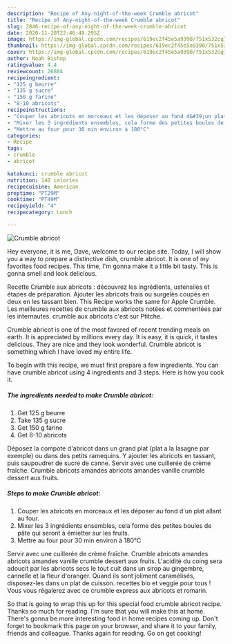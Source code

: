 ```yaml
---
description: "Recipe of Any-night-of-the-week Crumble abricot"
title: "Recipe of Any-night-of-the-week Crumble abricot"
slug: 2846-recipe-of-any-night-of-the-week-crumble-abricot
date: 2020-11-20T22:46:49.295Z
image: https://img-global.cpcdn.com/recipes/619ec2f45e5a9390/751x532cq70/crumble-abricot-photo-principale-de-la-recette.jpg
thumbnail: https://img-global.cpcdn.com/recipes/619ec2f45e5a9390/751x532cq70/crumble-abricot-photo-principale-de-la-recette.jpg
cover: https://img-global.cpcdn.com/recipes/619ec2f45e5a9390/751x532cq70/crumble-abricot-photo-principale-de-la-recette.jpg
author: Noah Bishop
ratingvalue: 4.4
reviewcount: 26884
recipeingredient:
- "125 g beurre"
- "135 g sucre"
- "150 g farine"
- "8-10 abricots"
recipeinstructions:
- "Couper les abricots en morceaux et les déposer au fond d&#39;un plat allant au four."
- "Mixer les 3 ingrédients ensembles, cela forme des petites boules de pâte qui seront à émietter sur les fruits."
- "Mettre au four pour 30 min environ à 180°C"
categories:
- Recipe
tags:
- crumble
- abricot

katakunci: crumble abricot 
nutrition: 148 calories
recipecuisine: American
preptime: "PT29M"
cooktime: "PT49M"
recipeyield: "4"
recipecategory: Lunch

---
```



![Crumble abricot](https://img-global.cpcdn.com/recipes/619ec2f45e5a9390/751x532cq70/crumble-abricot-photo-principale-de-la-recette.jpg)

Hey everyone, it is me, Dave, welcome to our recipe site. Today, I will show you a way to prepare a distinctive dish, crumble abricot. It is one of my favorites food recipes. This time, I'm gonna make it a little bit tasty. This is gonna smell and look delicious.

Recette Crumble aux abricots : découvrez les ingrédients, ustensiles et étapes de préparation. Ajouter les abricots frais ou surgelés coupés en deux en les tassant bien. This Recipe works the same for Apple Crumble. Les meilleures recettes de crumble aux abricots notées et commentées par les internautes. crumble aux abricots c&#39;est sur Ptitche.

Crumble abricot is one of the most favored of recent trending meals on earth. It is appreciated by millions every day. It is easy, it is quick, it tastes delicious. They are nice and they look wonderful. Crumble abricot is something which I have loved my entire life.


To begin with this recipe, we must first prepare a few ingredients. You can have crumble abricot using 4 ingredients and 3 steps. Here is how you cook it.

<!--inarticleads1-->

##### The ingredients needed to make Crumble abricot:

1. Get 125 g beurre
1. Take 135 g sucre
1. Get 150 g farine
1. Get 8-10 abricots


Déposez la compote d&#39;abricot dans un grand plat (plat a la lasagne par exemple) ou dans des petits ramequins. Y ajouter les abricots en tassant, puis saupoudrer de sucre de canne. Servir avec une cuillerée de crème fraîche. Crumble abricots amandes abricots amandes vanille crumble dessert aux fruits. 

<!--inarticleads2-->

##### Steps to make Crumble abricot:

1. Couper les abricots en morceaux et les déposer au fond d&#39;un plat allant au four.
1. Mixer les 3 ingrédients ensembles, cela forme des petites boules de pâte qui seront à émietter sur les fruits.
1. Mettre au four pour 30 min environ à 180°C


Servir avec une cuillerée de crème fraîche. Crumble abricots amandes abricots amandes vanille crumble dessert aux fruits. L&#39;acidité du coing sera adoucit par les abricots secs le tout cuit dans un sirop au gingembre, cannelle et la fleur d&#39;oranger. Quand ils sont joliment caramélisés, disposez-les dans un plat de cuisson. recettes bio et veggie pour tous ! Vous vous régalerez avec ce crumble express aux abricots et romarin. 

So that is going to wrap this up for this special food crumble abricot recipe. Thanks so much for reading. I'm sure that you will make this at home. There's gonna be more interesting food in home recipes coming up. Don't forget to bookmark this page on your browser, and share it to your family, friends and colleague. Thanks again for reading. Go on get cooking!
